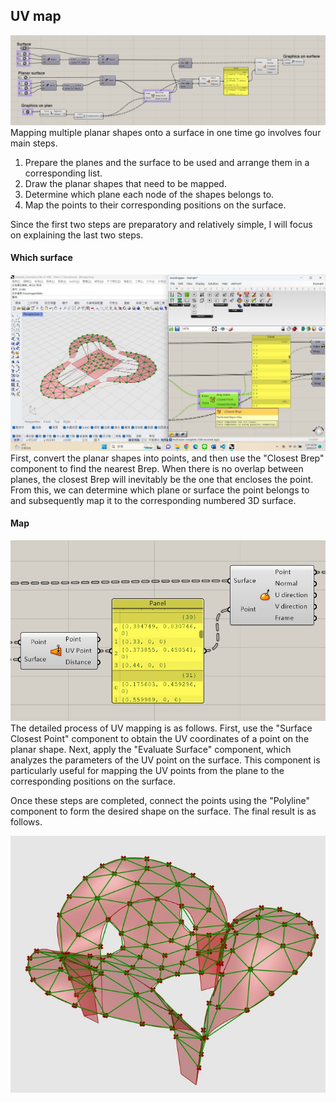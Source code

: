 ## UV map
![image.jpg](Image_of_grasshopper.jpg)
Mapping multiple planar shapes onto a surface in one time go involves four main steps.
1. Prepare the planes and the surface to be used and arrange them in a corresponding list. 
2. Draw the planar shapes that need to be mapped.
3. Determine which plane each node of the shapes belongs to.
4. Map the points to their corresponding positions on the surface.

Since the first two steps are preparatory and relatively simple, I will focus on explaining the last two steps.

#### Which surface
![image.jpg](which_surface.jpg)
First, convert the planar shapes into points, and then use the "Closest Brep" component to find the nearest Brep. When there is no overlap between planes, the closest Brep will inevitably be the one that encloses the point. From this, we can determine which plane or surface the point belongs to and subsequently map it to the corresponding numbered 3D surface.

#### Map
![image.jpg](UV_map.jpg)
The detailed process of UV mapping is as follows. First, use the "Surface Closest Point" component to obtain the UV coordinates of a point on the planar shape. Next, apply the "Evaluate Surface" component, which analyzes the parameters of the UV point on the surface. This component is particularly useful for mapping the UV points from the plane to the corresponding positions on the surface.

Once these steps are completed, connect the points using the "Polyline" component to form the desired shape on the surface. The final result is as follows.

![image.jpg](Final.jpg)
